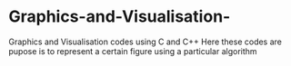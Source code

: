 # Graphics-and-Visualisation-
Graphics and Visualisation codes using C and C++
Here these codes are pupose is to represent a certain figure using a particular algorithm
